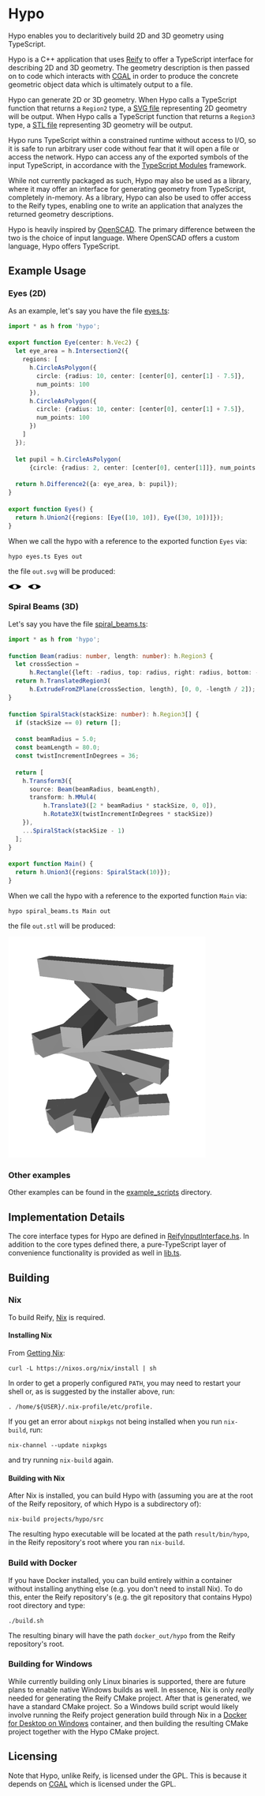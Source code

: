 # Hypo

Hypo enables you to declaritively build 2D and 3D geometry using TypeScript.

Hypo is a C++ application that uses [Reify](https://github.com/aabtop/reify) to offer a TypeScript interface for describing 2D and 3D geometry.  The geometry description is then passed on to code which interacts with [CGAL](https://www.cgal.org/) in order to produce the concrete geometric object data which is ultimately output to a file.

Hypo can generate 2D or 3D geometry.  When Hypo calls a TypeScript function that returns a `Region2` type, a [SVG file](https://en.wikipedia.org/wiki/Scalable_Vector_Graphics) representing 2D geometry will be output.  When Hypo calls a TypeScript function that returns a `Region3` type, a [STL file](https://en.wikipedia.org/wiki/STL_(file_format)) representing 3D geometry will be output.

Hypo runs TypeScript within a constrained runtime without access to I/O, so it is safe to run arbitrary user code without fear that it will open a file or access the network. Hypo can access any of the exported symbols of the input TypeScript, in accordance with the [TypeScript Modules](https://www.typescriptlang.org/docs/handbook/modules.html) framework.

While not currently packaged as such, Hypo may also be used as a library, where it may offer an interface for generating geometry from TypeScript, completely in-memory.  As a library, Hypo can also be used to offer access to the
Reify types, enabling one to write an application that analyzes the returned
geometry descriptions.

Hypo is heavily inspired by [OpenSCAD](https://www.openscad.org/).  The primary difference between the two is the choice of input language.  Where OpenSCAD offers a custom language, Hypo offers TypeScript.

## Example Usage

### Eyes (2D)

As an example, let's say you have the file [eyes.ts](./src/example_scripts/eyes.ts):

``` ts
import * as h from 'hypo';

export function Eye(center: h.Vec2) {
  let eye_area = h.Intersection2({
    regions: [
      h.CircleAsPolygon({
        circle: {radius: 10, center: [center[0], center[1] - 7.5]},
        num_points: 100
      }),
      h.CircleAsPolygon({
        circle: {radius: 10, center: [center[0], center[1] + 7.5]},
        num_points: 100
      })
    ]
  });

  let pupil = h.CircleAsPolygon(
      {circle: {radius: 2, center: [center[0], center[1]]}, num_points: 50});

  return h.Difference2({a: eye_area, b: pupil});
}

export function Eyes() {
  return h.Union2({regions: [Eye([10, 10]), Eye([30, 10])]});
}
```

When we call the hypo with a reference to the exported function `Eyes` via:

``` 
hypo eyes.ts Eyes out
```

the file `out.svg` will be produced:

![Output of eyes.ts](./readme_assets/eyes.svg)

### Spiral Beams (3D)

Let's say you have the file [spiral_beams.ts](./src/example_scripts/spiral_beams.ts):

``` ts
import * as h from 'hypo';

function Beam(radius: number, length: number): h.Region3 {
  let crossSection =
      h.Rectangle({left: -radius, top: radius, right: radius, bottom: -radius});
  return h.TranslatedRegion3(
      h.ExtrudeFromZPlane(crossSection, length), [0, 0, -length / 2]);
}

function SpiralStack(stackSize: number): h.Region3[] {
  if (stackSize == 0) return [];

  const beamRadius = 5.0;
  const beamLength = 80.0;
  const twistIncrementInDegrees = 36;

  return [
    h.Transform3({
      source: Beam(beamRadius, beamLength),
      transform: h.MMul4(
          h.Translate3([2 * beamRadius * stackSize, 0, 0]),
          h.Rotate3X(twistIncrementInDegrees * stackSize))
    }),
    ...SpiralStack(stackSize - 1)
  ];
}

export function Main() {
  return h.Union3({regions: SpiralStack(10)});
}
```

When we call the hypo with a reference to the exported function `Main` via:

``` 
hypo spiral_beams.ts Main out
```

the file `out.stl` will be produced:

![Output of spiral_beams.ts](./readme_assets/spiral_beams.png)

### Other examples

Other examples can be found in the [example_scripts](./src/example_scripts) directory.

## Implementation Details

The core interface types for Hypo are defined in [ReifyInputInterface.hs](./src/interface/ReifyInputInterface.hs).  In addition to the core types defined there, a pure-TypeScript layer of convenience functionality is provided as well in [lib.ts](./src/interface/typescript/lib.ts).

## Building

### Nix

To build Reify, [Nix](https://nixos.org/nix/) is required.

#### Installing Nix

From [Getting Nix](https://nixos.org/download.html):

``` 
curl -L https://nixos.org/nix/install | sh
```

In order to get a properly configured `PATH`, you may need to restart your shell or, as is suggested by the installer above, run:

```
. /home/${USER}/.nix-profile/etc/profile.
```

If you get an error about `nixpkgs` not being installed when you run `nix-build`, run:

```
nix-channel --update nixpkgs
```

and try running `nix-build` again.

#### Building with Nix

After Nix is installed, you can build Hypo with (assuming you are at the root of the Reify repository, of which Hypo is a subdirectory of):

``` 
nix-build projects/hypo/src
```

The resulting hypo executable will be located at the path `result/bin/hypo`, in the Reify repository's root where you ran `nix-build`.


### Build with Docker

If you have Docker installed, you can build entirely within a container without installing anything else (e.g. you don't need to install Nix).  To do this, enter the Reify repository's (e.g. the git repository that contains Hypo) root directory and type:

```
./build.sh
```

The resulting binary will have the path `docker_out/hypo` from the Reify repository's root.

### Building for Windows

While currently building only Linux binaries is supported, there are future
plans to enable native Windows builds as well.  In essence, Nix is only *really* needed for generating the Reify CMake project.  After that is generated, we
have a standard CMake project.  So a Windows build script would likely involve
running the Reify project generation build through Nix in a [Docker for Desktop on Windows](https://www.docker.com/products/docker-desktop) container, and then building the resulting CMake project together with the Hypo CMake project.

## Licensing

Note that Hypo, unlike Reify, is licensed under the GPL.  This is because it depends on [CGAL](https://www.cgal.org/) which is licensed under the GPL.
